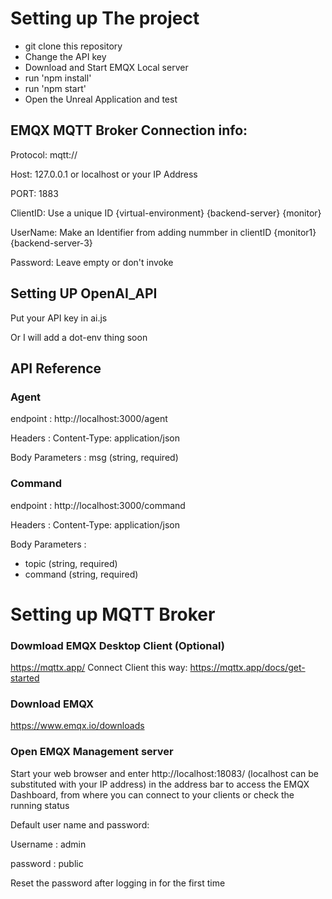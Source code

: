 # Setting up The project
- git clone this repository
- Change the API key
- Download and Start EMQX Local server
- run 'npm install'
- run 'npm start'
- Open the Unreal Application and test

## EMQX MQTT Broker Connection info:
Protocol: mqtt://

Host: 127.0.0.1 or localhost or your IP Address

PORT: 1883

ClientID: Use a unique ID {virtual-environment} {backend-server} {monitor}

UserName: Make an Identifier from adding nummber in clientID {monitor1} {backend-server-3}

Password: Leave empty or don't invoke

## Setting UP OpenAI_API
Put your API key in ai.js 

Or I will add a dot-env thing soon

## API Reference
### Agent
endpoint : http://localhost:3000/agent

Headers : Content-Type: application/json 

Body Parameters : msg (string, required)

### Command
endpoint : http://localhost:3000/command

Headers : Content-Type: application/json 

Body Parameters : 
- topic (string, required)
- command (string, required)


# Setting up MQTT Broker

### Dowmload EMQX Desktop Client (Optional)
https://mqttx.app/
Connect Client this way:
https://mqttx.app/docs/get-started

### Download EMQX
https://www.emqx.io/downloads

### Open EMQX Management server
Start your web browser and enter http://localhost:18083/ (localhost can be substituted with your IP address) in the address bar to access the EMQX Dashboard, from where you can connect to your clients or check the running status

Default user name and password:

Username : admin

password : public

Reset the password after logging in for the first time
